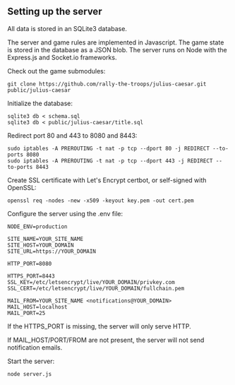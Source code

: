 ## Setting up the server

All data is stored in an SQLite3 database.

The server and game rules are implemented in Javascript.
The game state is stored in the database as a JSON blob.
The server runs on Node with the Express.js and Socket.io frameworks.

Check out the game submodules:

```
git clone https://github.com/rally-the-troops/julius-caesar.git public/julius-caesar
```

Initialize the database:

```
sqlite3 db < schema.sql
sqlite3 db < public/julius-caesar/title.sql
```

Redirect port 80 and 443 to 8080 and 8443:

```
sudo iptables -A PREROUTING -t nat -p tcp --dport 80 -j REDIRECT --to-ports 8080
sudo iptables -A PREROUTING -t nat -p tcp --dport 443 -j REDIRECT --to-ports 8443
```

Create SSL certificate with Let's Encrypt certbot, or self-signed with OpenSSL:

```
openssl req -nodes -new -x509 -keyout key.pem -out cert.pem
```

Configure the server using the .env file:

```
NODE_ENV=production

SITE_NAME=YOUR_SITE_NAME
SITE_HOST=YOUR_DOMAIN
SITE_URL=https://YOUR_DOMAIN

HTTP_PORT=8080

HTTPS_PORT=8443
SSL_KEY=/etc/letsencrypt/live/YOUR_DOMAIN/privkey.com
SSL_CERT=/etc/letsencrypt/live/YOUR_DOMAIN/fullchain.pem

MAIL_FROM=YOUR_SITE_NAME <notifications@YOUR_DOMAIN>
MAIL_HOST=localhost
MAIL_PORT=25
```

If the HTTPS_PORT is missing, the server will only serve HTTP.

If MAIL_HOST/PORT/FROM are not present, the server will not send notification emails.

Start the server:

```
node server.js
```

